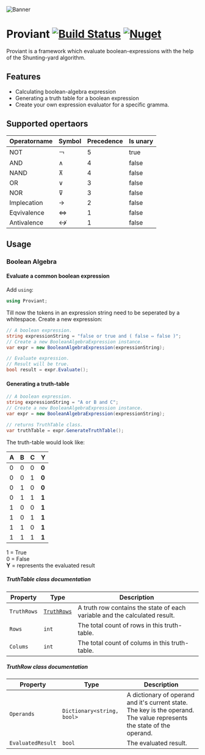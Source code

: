 ![Banner](https://raw.githubusercontent.com/Genfood/boolean-algebra-shunting-yard/master/banner.png)

# Proviant [![Build Status](https://travis-ci.com/Genfood/boolean-algebra-shunting-yard.svg?branch=master)](https://travis-ci.com/Genfood/boolean-algebra-shunting-yard) [![Nuget](https://img.shields.io/nuget/v/Proviant.svg)](https://www.nuget.org/packages/Proviant/)
Proviant is a framework which evaluate boolean-expressions with the help of the Shunting-yard algorithm.

## Features
* Calculating boolean-algebra expression
* Generating a truth table for a boolean expression
* Create your own expression evaluator for a specific gramma.

## Supported opertaors

| Operatorname | Symbol | Precedence | Is unary |
| --- | --- | --- | --- |
| NOT | ￢ | 5 | true |
| AND | ∧ | 4 | false |
| NAND | ⊼ | 4 | false |
| OR | ∨ | 3 | false |
| NOR | ⊽ | 3 | false |
| Implecation | → | 2 | false |
| Eqvivalence | ⇔ | 1 | false |
| Antivalence | ↮ | 1 | false |

## Usage

### Boolean Algebra

#### Evaluate a common boolean expression

Add `using`:
```csharp
using Proviant;
```
Till now the tokens in an expression string need to be seperated by a whitespace.
Create a new expression:
```csharp
// A boolean expression.
string expressionString = "false or true and ( false ⇔ false )";
// Create a new BooleanAlgebraExpression instance.
var expr = new BooleanAlgebraExpression(expressionString);

// Evaluate expression.
// Result will be true.
bool result = expr.Evaluate();
```

#### Generating a truth-table

```csharp
// A boolean expression.
string expressionString = "A or B and C";
// Create a new BooleanAlgebraExpression instance.
var expr = new BooleanAlgebraExpression(expressionString);

// returns TruthTable class.
var truthTable = expr.GenerateTruthTable();
```

The truth-table would look like:

| A | B | C | Y |
| --- | --- | --- | --- |
| 0 | 0 | 0 | **0** |
| 0 | 0 | 1 | **0** |
| 0 | 1 | 0 | **0** |
| 0 | 1 | 1 | **1** |
| 1 | 0 | 0 | **1** |
| 1 | 0 | 1 | **1** |
| 1 | 1 | 0 | **1** |
| 1 | 1 | 1 | **1** |

1 = True  
0 = False  
**Y** = represents the evaluated result

##### TruthTable class documentation

| Property | Type | Description |
| --- | --- | --- |
| `TruthRows` | [`TruthRows`](#truthrow-class-documentation) | A truth row contains the state of each variable and the calculated result. |
| `Rows` | `int` | The total count of rows in this truth-table. |
| `Colums` | `int`|  The total count of colums in this truth-table. |

##### TruthRow class documentation

| Property | Type | Description |
| --- | --- | --- |
| `Operands` | `Dictionary<string, bool>` | A dictionary of operand and it's current state. The key is the operand. The value represents the state of the operand.  |
| `EvaluatedResult` | `bool` | The evaluated result. |
